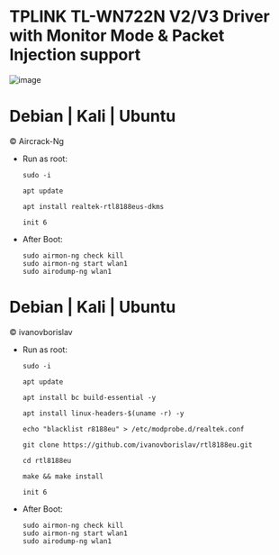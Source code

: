 # TPLINK TL-WN722N V2/V3 Driver with Monitor Mode & Packet Injection support

![image](https://github.com/xiv3r/TP-Link-TLWN722N-V2-V3-RTL8188EUS/assets/117867334/debb6ab4-9b9b-46e9-9632-27530d4c7c3b)

# Debian | Kali | Ubuntu
© Aircrack-Ng

- Run as root:
  
      sudo -i
   
      apt update
    
      apt install realtek-rtl8188eus-dkms
   
      init 6

- After Boot:

      sudo airmon-ng check kill
      sudo airmon-ng start wlan1
      sudo airodump-ng wlan1
    




# Debian | Kali | Ubuntu 
© ivanovborislav
 
- Run as root:

      sudo -i

      apt update

      apt install bc build-essential -y
    
      apt install linux-headers-$(uname -r) -y
     
      echo "blacklist r8188eu" > /etc/modprobe.d/realtek.conf

      git clone https://github.com/ivanovborislav/rtl8188eu.git

      cd rtl8188eu

      make && make install

      init 6
 
- After Boot:

      sudo airmon-ng check kill
      sudo airmon-ng start wlan1
      sudo airodump-ng wlan1
